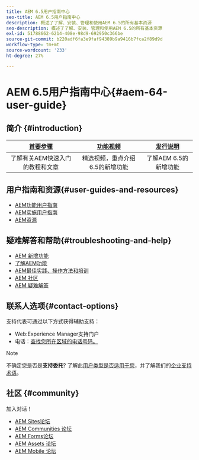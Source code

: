 ```yaml
---
title: AEM 6.5用户指南中心
seo-title: AEM 6.5用户指南中心
description: 概述了了解、安装、管理和使用AEM 6.5的所有基本资源
seo-description: 概述了了解、安装、管理和使用AEM 6.5的所有基本资源
exl-id: 51788662-6214-408e-98d9-692950c366be
source-git-commit: b220adf6fa3e9faf94389b9a9416b7fca2f89d9d
workflow-type: tm+mt
source-wordcount: '233'
ht-degree: 27%

---
```


# AEM 6.5用户指南中心{#aem-64-user-guide}

## 简介 {#introduction}

| [首要步骤](https://helpx.adobe.com/cn/experience-manager/get-started.html) | [功能视频](https://helpx.adobe.com/experience-manager/kt/index/aem-6-5-videos.html) | [发行说明](https://helpx.adobe.com/cn/experience-manager/6-5/release-notes.html) |
|:-:|:-:|:-:|
| 了解有关AEM快速入门的教程和文章 | 精选视频，重点介绍6.5的新增功能 | 了解AEM 6.5的新增功能 |

## 用户指南和资源{#user-guides-and-resources}

* [AEM功能用户指南](capabilities.md)
* [AEM实施用户指南](implementation.md)
* [AEM资源](resources.md)

## 疑难解答和帮助{#troubleshooting-and-help}

* [AEM 新增功能](new.md)
* [了解AEM功能](learn.md)
* [AEM最佳实践、操作方法和培训](best-practice.md)
* [AEM 社区](community.md)
* [AEM 疑难解答](troubleshooting.md)

## 联系人选项{#contact-options}

支持代表可通过以下方式获得辅助支持：

* Web:Experience Manager支持门户
* 电话：[查找您所在区域的电话号码。](https://helpx.adobe.com/contact/dma-external/DMACustomeCareRegionalPhoneNumbers.html)

>[!NOTE]
>
>不确定您是否是&#x200B;**支持委托**? 了解此[用户类型是否适用于您](https://helpx.adobe.com/experience-cloud/supported-users.html)，并了解我们的[企业支持术语](https://helpx.adobe.com/support/programs/enterprise-support-terms.html)。

## 社区 {#community}

加入对话！

* [AEM Sites论坛](http://help-forums.adobe.com/content/adobeforums/en/experience-manager-forum/adobe-experience-manager.html)
* [AEM Communities 论坛](http://help-forums.adobe.com/content/adobeforums/en/experience-manager-forum/aem-communities.html)
* [AEM Forms论坛](http://help-forums.adobe.com/content/adobeforums/en/experience-manager-forum/aem-forms.html)
* [AEM Assets 论坛](http://help-forums.adobe.com/content/adobeforums/en/experience-manager-forum/aem-assets.html)
* [AEM Mobile 论坛](http://forums.adobe.com/community/experiencemanagermobile)
